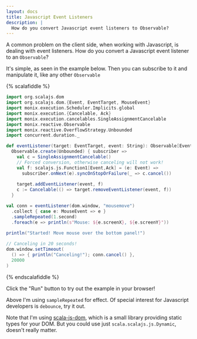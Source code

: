 ```yaml
---
layout: docs
title: Javascript Event Listeners
description: |
  How do you convert Javascript event listeners to Observable?
---
```


A common problem on the client side, when working with Javascript, is
dealing with event listeners. How do you convert a Javascript event
listener to an `Observable`?

It's simple, as seen in the example below. Then you can subscribe to 
it and manipulate it, like any other `Observable`

{% scalafiddle %}
```scala
import org.scalajs.dom
import org.scalajs.dom.{Event, EventTarget, MouseEvent}
import monix.execution.Scheduler.Implicits.global
import monix.execution.{Cancelable, Ack}
import monix.execution.cancelables.SingleAssignmentCancelable
import monix.reactive.Observable
import monix.reactive.OverflowStrategy.Unbounded
import concurrent.duration._

def eventListener(target: EventTarget, event: String): Observable[Event] =
  Observable.create(Unbounded) { subscriber =>
    val c = SingleAssignmentCancelable()
    // Forced conversion, otherwise canceling will not work!
    val f: scalajs.js.Function1[Event,Ack] = (e: Event) =>
      subscriber.onNext(e).syncOnStopOrFailure(_ => c.cancel())
    
    target.addEventListener(event, f)
    c := Cancelable(() => target.removeEventListener(event, f))
  }

val conn = eventListener(dom.window, "mousemove")
  .collect { case e: MouseEvent => e }
  .sampleRepeated(1.second)
  .foreach(e => println(s"Mouse: ${e.screenX}, ${e.screenY}"))

println("Started! Move mouse over the bottom panel!")
  
// Canceling in 20 seconds!
dom.window.setTimeout(
  () => { println("Canceling!"); conn.cancel() },
  20000
)
```
{% endscalafiddle %}

Click the "Run" button to try out the example in your browser!

Above I'm using `sampleRepeated` for effect. Of special interest for
Javascript developers is `debounce`, try it out.

Note that I'm using
[scala-js-dom](https://github.com/scala-js/scala-js-dom), which is a
small library providing static types for your DOM. But you could use
just `scala.scalajs.js.Dynamic`, doesn't really matter.